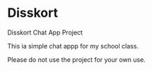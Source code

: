 # Disskort
Disskort Chat App Project

This ia simple chat appp for my school class.

Please do not use the project for your own use.
